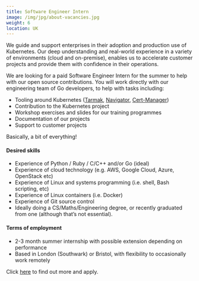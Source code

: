 ```yaml
---
title: Software Engineer Intern
image: /img/jpg/about-vacancies.jpg
weight: 6
location: UK
---
```


We guide and support enterprises in their adoption and production use of Kubernetes. Our deep understanding and real-world experience in a variety of environments (cloud and on-premise), enables us to accelerate customer projects and provide them with confidence in their operations.

We are looking for a paid Software Engineer Intern for the summer to help with our open source contributions. You will work directly with our engineering team of Go developers, to help with tasks including:

* Tooling around Kubernetes (<a href="https://github.com/jetstack/tarmak">Tarmak</a>, <a href="https://github.com/jetstack/navigator">Navigator</a>, <a href="https://github.com/jetstack/cert-manager">Cert-Manager</a>)
* Contribution to the Kubernetes project
* Workshop exercises and slides for our training programmes
* Documentation of our projects
* Support to customer projects

Basically, a bit of everything!

#### Desired skills

* Experience of Python / Ruby / C/C++ and/or Go (ideal)
* Experience of cloud technology (e.g. AWS, Google Cloud, Azure, OpenStack etc)
* Experience of Linux and systems programming (i.e. shell, Bash scripting, etc)
* Experience of Linux containers (i.e. Docker)
* Experience of Git source control
* Ideally doing a CS/Maths/Engineering degree, or recently graduated from one (although that’s not essential).

#### Terms of employment

* 2-3 month summer internship with possible extension depending on performance
* Based in London (Southwark) or Bristol, with flexibility to occasionally work remotely



Click <a href="https://workinstartups.com/job-board/job/69677/software-engineer-intern-at-cloud-computing-startup-at-jetstack/">here</a> to find out more and apply.